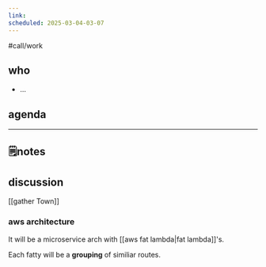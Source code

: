 ```yaml
---
link: 
scheduled: 2025-03-04-03-07
---
```

#call/work

## who
- ...
## agenda

---
## 🗒notes

## discussion

[[gather Town]]

### aws architecture

It will be a microservice arch with [[aws fat lambda|fat lambda]]'s.

Each fatty will be a **grouping** of similiar routes.
